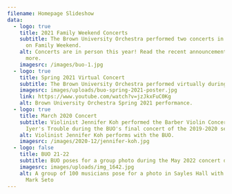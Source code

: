 ```yaml
---
filename: Homepage Slideshow
data:
  - logo: true
    title: 2021 Family Weekend Concerts
    subtitle: The Brown University Orchestra performed two concerts in Sayles Hall
      on Family Weekend.
    alt: Concerts are in person this year! Read the recent announcement to learn
      more.
    imagesrc: /images/buo-1.jpg
  - logo: true
    title: Spring 2021 Virtual Concert
    subtitle: The Brown University Orchestra performed virtually during Spring 2021.
    imagesrc: images/uploads/buo-spring-2021-poster.jpg
    link: https://www.youtube.com/watch?v=jzJkxFuC0Kg
    alt: Brown University Orchestra Spring 2021 performance.
  - logo: true
    title: March 2020 Concert
    subtitle: Violinist Jennifer Koh performed the Barber Violin Concerto and Vijay
      Iyer's Trouble during the BUO's final concert of the 2019-2020 season.
    alt: Violinist Jennifer Koh performs with the BUO.
    imagesrc: /images/2020-12/jennifer-koh.jpg
  - logo: false
    title: BUO 21-22
    subtitle: BUO poses for a group photo during the May 2022 concert dress rehearsal.
    imagesrc: images/uploads/img_1642.jpg
    alt: A group of 100 musicians pose for a photo in Sayles Hall with conductor
      Mark Seto
---
```

